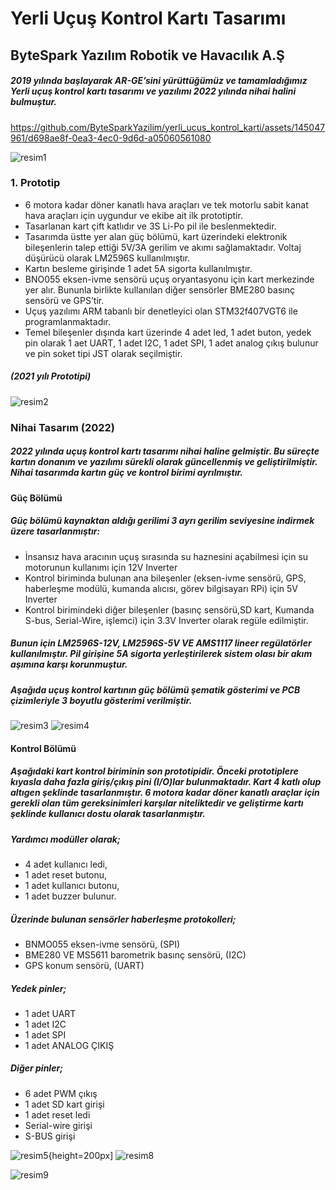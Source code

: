 # Yerli Uçuş Kontrol Kartı Tasarımı
## ByteSpark Yazılım Robotik ve Havacılık A.Ş

##### 2019 yılında başlayarak AR-GE’sini yürüttüğümüz ve tamamladığımız Yerli uçuş kontrol kartı tasarımı ve yazılımı 2022 yılında nihai halini bulmuştur. 



https://github.com/ByteSparkYazilim/yerli_ucus_kontrol_karti/assets/145047961/d698ae8f-0ea3-4ec0-9d6d-a05060561080

![resim1](https://github.com/ByteSparkYazilim/yerli_ucus_kontrol_karti/assets/145047961/19ea5555-78a4-433d-a5de-0375e504ebc0)

### 1. Prototip
* 6 motora kadar döner kanatlı hava araçları ve tek motorlu sabit kanat hava araçları için uygundur ve ekibe ait ilk prototiptir. 
* Tasarlanan kart çift katlıdır ve 3S Li-Po pil ile beslenmektedir.
* Tasarımda üstte yer alan güç bölümü, kart üzerindeki elektronik bileşenlerin talep ettiği 5V/3A gerilim ve akımı sağlamaktadır. Voltaj düşürücü olarak LM2596S kullanılmıştır. 
* Kartın besleme girişinde 1 adet 5A sigorta kullanılmıştır.
* BNO055 eksen-ivme sensörü uçuş oryantasyonu için kart merkezinde yer alır. Bununla birlikte kullanılan diğer sensörler BME280 basınç sensörü ve GPS’tir.
* Uçuş yazılımı ARM tabanlı bir denetleyici olan STM32f407VGT6 ile programlanmaktadır. 
* Temel bileşenler dışında kart üzerinde 4 adet led, 1 adet buton, yedek pin olarak 1 aet UART, 1 adet I2C, 1 adet SPI, 1 adet analog çıkış bulunur ve pin soket tipi JST olarak seçilmiştir.

  
##### (2021 yılı Prototipi)
![resim2](https://github.com/ByteSparkYazilim/yerli_ucus_kontrol_karti/assets/145047961/c2752817-7c5b-4334-9616-32fb712f59a9)


### Nihai Tasarım (2022)
##### 2022 yılında uçuş kontrol kartı tasarımı nihai haline gelmiştir. Bu süreçte kartın donanım ve yazılımı sürekli olarak güncellenmiş ve geliştirilmiştir. Nihai tasarımda kartın güç ve kontrol birimi ayrılmıştır.

#### Güç Bölümü
##### Güç bölümü kaynaktan aldığı gerilimi 3 ayrı gerilim seviyesine indirmek üzere tasarlanmıştır:
* İnsansız hava aracının uçuş sırasında su haznesini açabilmesi için su motorunun kullanımı için 12V Inverter
* Kontrol biriminda bulunan ana bileşenler (eksen-ivme sensörü, GPS, haberleşme modülü, kumanda alıcısı, görev bilgisayarı RPi) için 5V Inverter
* Kontrol birimindeki diğer bileşenler (basınç sensörü,SD kart, Kumanda S-bus, Serial-Wire, işlemci) için 3.3V Inverter olarak regüle edilmiştir.
##### Bunun için LM2596S-12V, LM2596S-5V VE AMS1117 lineer regülatörler kullanılmıştır. Pil girişine 5A sigorta yerleştirilerek sistem olası bir akım aşımına karşı korunmuştur.
##### Aşağıda uçuş kontrol kartının güç bölümü şematik gösterimi ve PCB çizimleriyle 3 boyutlu gösterimi verilmiştir.
![resim3](https://github.com/ByteSparkYazilim/yerli_ucus_kontrol_karti/assets/145047961/c9fdf8bf-8fbe-4098-a5ff-1cc1ce672c98)
![resim4](https://github.com/ByteSparkYazilim/yerli_ucus_kontrol_karti/assets/145047961/569b8312-f2d1-4892-89a2-3031e625cf1c)

#### Kontrol Bölümü
##### Aşağıdaki kart kontrol biriminin son prototipidir. Önceki prototiplere kıyasla daha fazla giriş/çıkış pini (I/O)lar bulunmaktadır. Kart 4 katlı olup altıgen şeklinde tasarlanmıştır. 6 motora kadar döner kanatlı araçlar için gerekli olan tüm gereksinimleri karşılar niteliktedir ve geliştirme kartı şeklinde kullanıcı dostu olarak tasarlanmıştır.

##### Yardımcı modüller olarak;
* 4 adet kullanıcı ledi, 
* 1 adet reset  butonu, 
* 1 adet kullanıcı butonu, 
* 1 adet buzzer bulunur.

##### Üzerinde bulunan sensörler haberleşme protokolleri;
* BNMO055 eksen-ivme sensörü, (SPI)
* BME280 VE MS5611 barometrik basınç sensörü, (I2C)
* GPS konum sensörü, (UART)


##### Yedek pinler;
* 1 adet UART
* 1 adet I2C
* 1 adet SPI
* 1 adet ANALOG ÇIKIŞ
 
##### Diğer pinler;
* 6 adet PWM çıkış
* 1 adet SD kart girişi
* 1 adet reset ledi
* Serial-wire girişi
* S-BUS girişi

![resim5](https://github.com/ByteSparkYazilim/yerli_ucus_kontrol_karti/assets/145047961/e1c8ac6c-0f81-4ffe-a183-5d1a72ceeb64){height=200px]
![resim8](https://github.com/ByteSparkYazilim/yerli_ucus_kontrol_karti/assets/145047961/75c14ab0-2efe-4200-ad84-65a564868cbc)

![resim9](https://github.com/ByteSparkYazilim/yerli_ucus_kontrol_karti/assets/145047961/67dfbe81-259a-488f-bb6e-f916b35dbf1a)








